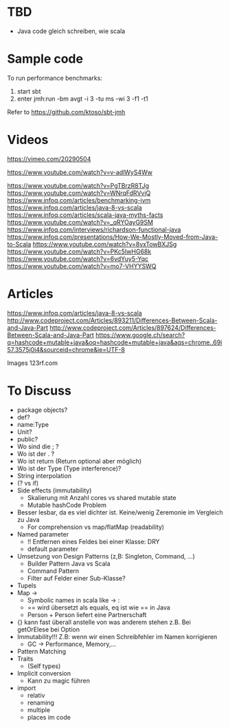# TBD
- Java code gleich schreiben, wie scala

# Sample code

To run performance benchmarks:
1. start sbt
2. enter jmh:run -bm avgt -i 3 -tu ms -wi 3 -f1 -t1

Refer to https://github.com/ktoso/sbt-jmh

# Videos
https://vimeo.com/20290504

https://www.youtube.com/watch?v=v-adlWyS4Ww

https://www.youtube.com/watch?v=PgTBrzR8TJg
https://www.youtube.com/watch?v=WNrqFdRVvjQ
https://www.infoq.com/articles/benchmarking-jvm
https://www.infoq.com/articles/java-8-vs-scala
https://www.infoq.com/articles/scala-java-myths-facts​
https://www.youtube.com/watch?v=_qRYOayG9SM
https://www.infoq.com/interviews/richardson-functional-java
https://www.infoq.com/presentations/How-We-Mostly-Moved-from-Java-to-Scala
https://www.youtube.com/watch?v=8vxTowBXJSg
https://www.youtube.com/watch?v=PKc5IwHG68k
https://www.youtube.com/watch?v=6vdYuy5-Yqc
https://www.youtube.com/watch?v=mo7-VHYYSWQ

# Articles
https://www.infoq.com/articles/java-8-vs-scala
http://www.codeproject.com/Articles/893211/Differences-Between-Scala-and-Java-Part
http://www.codeproject.com/Articles/897624/Differences-Between-Scala-and-Java-Part
https://www.google.ch/search?q=hashcode+mutable+java&oq=hashcode+mutable+java&aqs=chrome..69i57.3575j0j4&sourceid=chrome&ie=UTF-8

Images
123rf.com

# To Discuss
- package objects?
- def?
- name:Type
- Unit?
- public?
- Wo sind die ; ?
- Wo ist der . ?
- Wo ist return (Return optional aber möglich)
- Wo ist der Type (Type interference)?
- String interpolation
- (? vs if)
- Side effects (immutability)
  * Skalierung mit Anzahl cores vs shared mutable state
  * Mutable hashCode Problem
- Besser lesbar, da es viel dichter ist. Keine/wenig Zeremonie im Vergleich zu Java
  * For comprehension vs map/flatMap (readability)
- Named parameter
  * !! Entfernen eines Feldes bei einer Klasse: DRY
  * default parameter
- Umsetzung von Design Patterns (z,B: Singleton, Command, …)
  * Builder Pattern Java vs Scala
  * Command Pattern
  * Filter auf Felder einer Sub-Klasse?
- Tupels
- Map ->
  * Symbolic names in scala like -> \:
  * == wird übersetzt als equals, eq ist wie == in Java
  * Person + Person liefert eine Partnerschaft
- {} kann fast überall anstelle von was anderem stehen z.B. Bei getOrElese bei Option
- Immutability!!! Z.B: wenn wir einen Schreibfehler im Namen korrigieren
  * GC -> Performance, Memory,...
- Pattern Matching
- Traits
  * (Self types)
- Implicit conversion
  * Kann zu magic führen
- import
  * relativ
  * renaming
  * multiple
  * places im code
  

